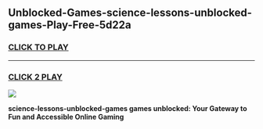 
## Unblocked-Games-science-lessons-unblocked-games-Play-Free-5d22a
<h3>
<a href="https://premium76.site?title=science-lessons-unblocked-games&ref=24M">CLICK TO PLAY</a></h3>
<hr>

<h3>
<a href="https://premium76.site?title=science-lessons-unblocked-games&ref=24M">CLICK 2 PLAY</a>
  
</h3>

<a href="https://premium76.site?title=science-lessons-unblocked-games&ref=24M"><img src="https://clearcache.store/games.png"></a>


**science-lessons-unblocked-games games unblocked: Your Gateway to Fun and Accessible Online Gaming**
